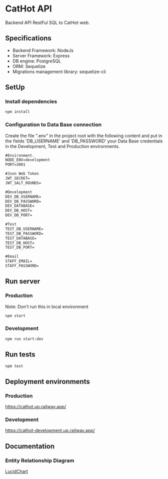 # CatHot API

Backend API RestFul SQL to CatHot web.

## Specifications

- Backend Framework: NodeJs
- Server Framework: Express
- DB engine: PostgreSQL
- ORM: Sequelize
- Migrations management library: sequelize-cli

## SetUp

### Install dependencies

```cmd
npm install
```

### Configuration to Data Base connection

Create the file ".env" in the project root with the following content and put in the fields 'DB_USERNAME' and 'DB_PASSWORD' your Data Base credentials in the Development, Test and Production environments.

```cmd
#Environment.
NODE_ENV=development
PORT=3001

#Json Web Token
JWT_SECRET=
JWT_SALT_ROUNDS=

#Development
DEV_DB_USERNAME=
DEV_DB_PASSWORD=
DEV_DATABASE=
DEV_DB_HOST=
DEV_DB_PORT=

#Test
TEST_DB_USERNAME=
TEST_DB_PASSWORD=
TEST_DATABASE=
TEST_DB_HOST=
TEST_DB_PORT=

#Email
STAFF_EMAIL=
STAFF_PASSWORD=
```

## Run server

### Production
Note: Don't run this in local environment
```cmd
npm start
```

### Development

```cmd
npm run start:dev
```

## Run tests

```cmd
npm test
```

## Deployment environments
### Production
https://cathot.up.railway.app/

### Development
https://cathot-development.up.railway.app/


## Documentation

### Entity Relationship Diagram

[LucidChart](https://lucid.app/lucidchart/8887566c-ab08-4e36-aad1-11405f69a67e/edit?viewport_loc=-1544%2C205%2C1548%2C663%2C0_0&invitationId=inv_986780f9-981b-4492-8249-3345a44e7c64)
